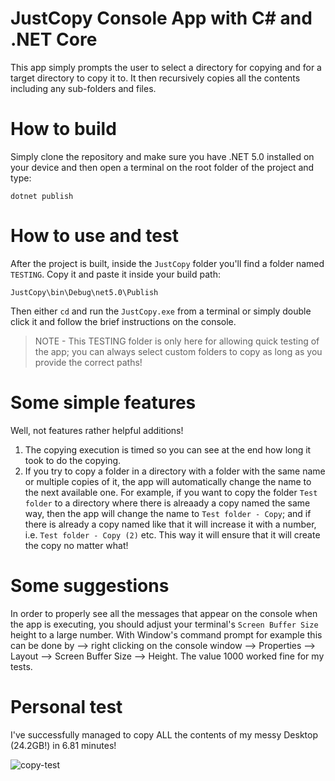 # JustCopy Console App with C# and .NET Core

This app simply prompts the user to select a directory for copying and for a target directory to copy it to.
It then recursively copies all the contents including any sub-folders and files.

# How to build

Simply clone the repository and make sure you have .NET 5.0 installed on your device and then open a terminal on the root folder of the project and type:

```
dotnet publish
```

# How to use and test

After the project is built, inside the `JustCopy` folder you'll find a folder named `TESTING`. Copy it and paste it inside your build path:

```
JustCopy\bin\Debug\net5.0\Publish
```

Then either `cd` and run the `JustCopy.exe` from a terminal or simply double click it and follow the brief instructions on the console.

> NOTE - This TESTING folder is only here for allowing quick testing of the app; you can always select custom folders to copy as long as you provide the correct paths!

# Some simple features

Well, not features rather helpful additions!

1. The copying execution is timed so you can see at the end how long it took to do the copying.
2. If you try to copy a folder in a directory with a folder with the same name or multiple copies of it, the app will automatically change the name to the next available one. For example, if you want to copy the folder `Test folder` to a directory where there is alreaady a copy named the same way, then the app will change the name to `Test folder - Copy`; and if there is already a copy named like that it will increase it with a number, i.e. `Test folder - Copy (2)` etc. This way it will ensure that it will create the copy no matter what!

# Some suggestions

In order to properly see all the messages that appear on the console when the app is executing, you should adjust your terminal's `Screen Buffer Size` height to a large number.
With Window's command prompt for example this can be done by --> right clicking on the console window --> Properties --> Layout --> Screen Buffer Size --> Height.
The value 1000 worked fine for my tests.

# Personal test

I've successfully managed to copy ALL the contents of my messy Desktop (24.2GB!) in 6.81 minutes!

![copy-test](https://i.imgur.com/xVYCNvi.png)
